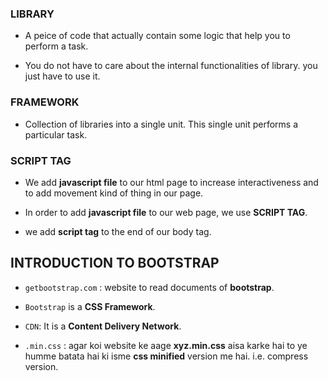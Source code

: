 ### **LIBRARY**
- A peice of code that actually contain some logic that help you to perform a task.

- You do not have to care about the internal functionalities of library. you just have to use it.

### **FRAMEWORK**
- Collection of libraries into a single unit. This single unit performs a particular task.

### **SCRIPT TAG**
- We add **javascript file** to our html page to increase interactiveness and to add movement  kind of thing in our page.

- In order to add **javascript file** to our web page, we use **SCRIPT TAG**.

- we add **script tag** to the end of our body tag.

## **INTRODUCTION TO BOOTSTRAP**
- `getbootstrap.com` : website to read documents of **bootstrap**.

- `Bootstrap` is a **CSS Framework**.

- `CDN`: It is a **Content Delivery Network**.

- `.min.css` : agar koi website ke aage **xyz.min.css** aisa karke hai to ye humme batata hai ki isme **css minified** version me hai.
                i.e. compress version.

